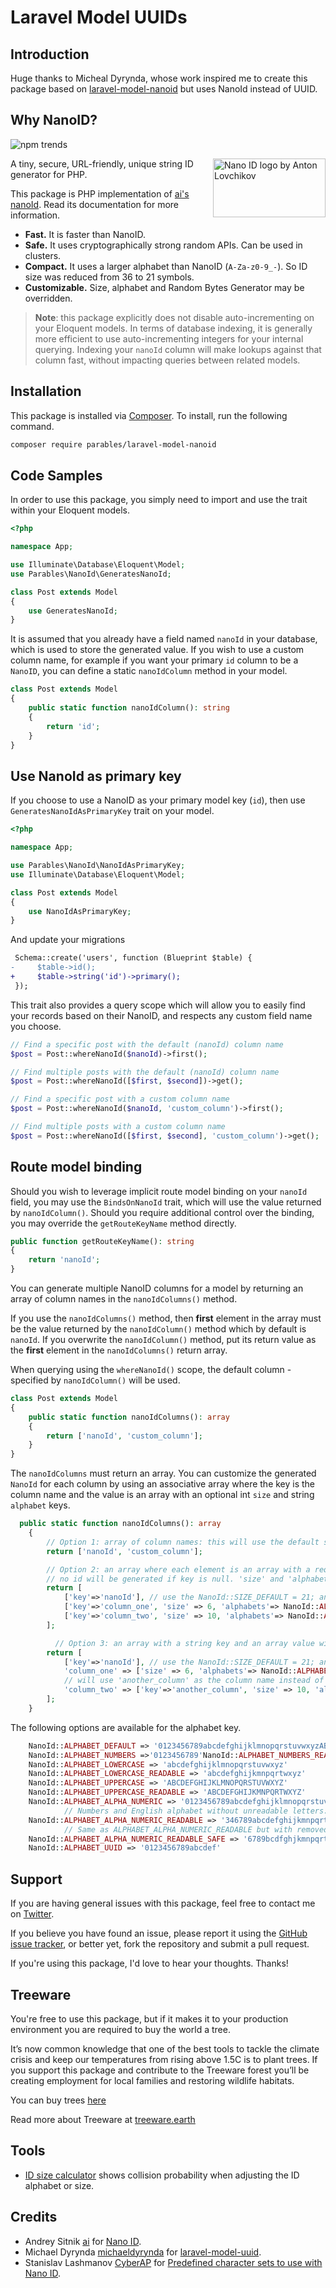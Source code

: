 # Laravel Model UUIDs

## Introduction

Huge thanks to Micheal Dyrynda, whose work inspired me to create this package based on [laravel-model-nanoid](https://github.com/michaeldyrynda/laravel-model-uuid) but uses NanoId instead of UUID.

## Why NanoID?

![npm trends](nmp_trends.png)

<img src="https://ai.github.io/nanoid/logo.svg" align="right"
alt="Nano ID logo by Anton Lovchikov" width="180" height="94">

A tiny, secure, URL-friendly, unique string ID generator for PHP.

This package is PHP implementation of [ai's](https://github.com/ai) [nanoId](https://github.com/ai/nanoid).
Read its documentation for more information.

-   **Fast.** It is faster than NanoID.
-   **Safe.** It uses cryptographically strong random APIs. Can be used in clusters.
-   **Compact.** It uses a larger alphabet than NanoID (`A-Za-z0-9_-`). So ID size was reduced from 36 to 21 symbols.
-   **Customizable.** Size, alphabet and Random Bytes Generator may be overridden.

> **Note**: this package explicitly does not disable auto-incrementing on your Eloquent models. In terms of database indexing, it is generally more efficient to use auto-incrementing integers for your internal querying. Indexing your `nanoId` column will make lookups against that column fast, without impacting queries between related models.

## Installation

This package is installed via [Composer](https://getcomposer.org/). To install, run the following command.

```bash
composer require parables/laravel-model-nanoid
```

## Code Samples

In order to use this package, you simply need to import and use the trait within your Eloquent models.

```php
<?php

namespace App;

use Illuminate\Database\Eloquent\Model;
use Parables\NanoId\GeneratesNanoId;

class Post extends Model
{
    use GeneratesNanoId;
}
```

It is assumed that you already have a field named `nanoId` in your database, which is used to store the generated value. If you wish to use a custom column name, for example if you want your primary `id` column to be a `NanoID`, you can define a static `nanoIdColumn` method in your model.

```php
class Post extends Model
{
    public static function nanoIdColumn(): string
    {
        return 'id';
    }
}
```

## Use NanoId as primary key

If you choose to use a NanoID as your primary model key (`id`), then use `GeneratesNanoIdAsPrimaryKey` trait on your model.

```php
<?php

namespace App;

use Parables\NanoId\NanoIdAsPrimaryKey;
use Illuminate\Database\Eloquent\Model;

class Post extends Model
{
    use NanoIdAsPrimaryKey;
}
```

And update your migrations

```diff
 Schema::create('users', function (Blueprint $table) {
-     $table->id();
+     $table->string('id')->primary();
 });
```

This trait also provides a query scope which will allow you to easily find your records based on their NanoID, and respects any custom field name you choose.

```php
// Find a specific post with the default (nanoId) column name
$post = Post::whereNanoId($nanoId)->first();

// Find multiple posts with the default (nanoId) column name
$post = Post::whereNanoId([$first, $second])->get();

// Find a specific post with a custom column name
$post = Post::whereNanoId($nanoId, 'custom_column')->first();

// Find multiple posts with a custom column name
$post = Post::whereNanoId([$first, $second], 'custom_column')->get();
```

## Route model binding

Should you wish to leverage implicit route model binding on your `nanoId` field, you may use the `BindsOnNanoId` trait, which will use the value returned by `nanoIdColumn()`. Should you require additional control over the binding, you may override the `getRouteKeyName` method directly.

```php
public function getRouteKeyName(): string
{
    return 'nanoId';
}
```

You can generate multiple NanoID columns for a model by returning an array of column names in the `nanoIdColumns()` method.

If you use the `nanoIdColumns()` method, then **first** element in the array must be the value returned by the `nanoIdColumn()` method which by default is `nanoId`. If you overwrite the `nanoIdColumn()` method, put its return value as the **first** element in the `nanoIdColumns()` return array.

When querying using the `whereNanoId()` scope, the default column - specified by `nanoIdColumn()` will be used.

```php
class Post extends Model
{
    public static function nanoIdColumns(): array
    {
        return ['nanoId', 'custom_column'];
    }
}
```

The `nanoIdColumns` must return an array. You can customize the generated `NanoId` for each column by using an associative array where the key is the column name and the value is an array with an optional int `size` and string `alphabet` keys.

```php
  public static function nanoIdColumns(): array
    {
        // Option 1: array of column names: this will use the default size and alphabets
        return ['nanoId', 'custom_column'];

        // Option 2: an array where each element is an array with a required 'key' property.
        // no id will be generated if key is null. 'size' and 'alphabet' properties are optional
        return [
            ['key'=>'nanoId'], // use the NanoId::SIZE_DEFAULT = 21; and NanoId::ALPHABET_DEFAULT
            ['key'=>'column_one', 'size' => 6, 'alphabets'=> NanoId::ALPHABET_NUMBERS],
            ['key'=>'column_two', 'size' => 10, 'alphabets'=> NanoId::ALPHABET_UUID],
        ];

          // Option 3: an array with a string key and an array value with an optional 'size' and 'alphabet' property. If a 'key' is passed in the value, it overwrites the original array 'key'.
        return [
            ['key'=>'nanoId'], // use the NanoId::SIZE_DEFAULT = 21; and NanoId::ALPHABET_DEFAULT
            'column_one' => ['size' => 6, 'alphabets'=> NanoId::ALPHABET_NUMBERS],
            // will use 'another_column' as the column name instead of 'column_two'
            'column_two' => ['key'=>'another_column', 'size' => 10, 'alphabets'=> NanoId::ALPHABET_UUID],
        ];
    }
```

The following options are available for the alphabet key.

```php
    NanoId::ALPHABET_DEFAULT => '0123456789abcdefghijklmnopqrstuvwxyzABCDEFGHIJKLMNOPQRSTUVWXYZ-_'
    NanoId::ALPHABET_NUMBERS =>'0123456789'NanoId::ALPHABET_NUMBERS_READABLE => '346789'
    NanoId::ALPHABET_LOWERCASE => 'abcdefghijklmnopqrstuvwxyz'
    NanoId::ALPHABET_LOWERCASE_READABLE => 'abcdefghijkmnpqrtwxyz'
    NanoId::ALPHABET_UPPERCASE => 'ABCDEFGHIJKLMNOPQRSTUVWXYZ'
    NanoId::ALPHABET_UPPERCASE_READABLE => 'ABCDEFGHIJKMNPQRTWXYZ'
    NanoId::ALPHABET_ALPHA_NUMERIC => '0123456789abcdefghijklmnopqrstuvwxyzABCDEFGHIJKLMNOPQRSTUVWXYZ'
            // Numbers and English alphabet without unreadable letters: 1, l, I, 0, O, o, u, v, 5, S, s, 2, Z
    NanoId::ALPHABET_ALPHA_NUMERIC_READABLE => '346789abcdefghijkmnpqrtwxyzABCDEFGHJKLMNPQRTUVWXY'
            // Same as ALPHABET_ALPHA_NUMERIC_READABLE but with removed vowels and following letters: 3, 4, x, X, V.
    NanoId::ALPHABET_ALPHA_NUMERIC_READABLE_SAFE => '6789bcdfghjkmnpqrtwzBCDFGHJKLMNPQRTW'
    NanoId::ALPHABET_UUID => '0123456789abcdef'
```

## Support

If you are having general issues with this package, feel free to contact me on [Twitter](https://twitter.com/pboltnoel).

If you believe you have found an issue, please report it using the [GitHub issue tracker](https://github.com/Parables/laravel-model-nanoid/issues), or better yet, fork the repository and submit a pull request.

If you're using this package, I'd love to hear your thoughts. Thanks!

## Treeware

You're free to use this package, but if it makes it to your production environment you are required to buy the world a tree.

It’s now common knowledge that one of the best tools to tackle the climate crisis and keep our temperatures from rising above 1.5C is to plant trees. If you support this package and contribute to the Treeware forest you’ll be creating employment for local families and restoring wildlife habitats.

You can buy trees [here](https://plant.treeware.earth/michaeldyrynda/laravel-model-nanoid)

Read more about Treeware at [treeware.earth](https://treeware.earth)

## Tools

-   [ID size calculator](https://github.com/CyberAP/nanoid-dictionary) shows collision probability when adjusting the ID alphabet or size.

## Credits

-   Andrey Sitnik [ai](https://github.com/ai) for [Nano ID](https://github.com/ai/nanoid).
-   Michael Dyrynda [michaeldyrynda](https://github.com/michaeldyrynda) for [laravel-model-uuid](https://github.com/michaeldyrynda/laravel-model-uuid).
-   Stanislav Lashmanov [CyberAP](https://github.com/CyberAP) for [Predefined character sets to use with Nano ID](https://github.com/CyberAP/nanoid-dictionary).
